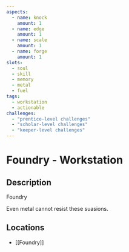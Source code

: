 ```yaml
---
aspects: 
  - name: knock
    amount: 1
  - name: edge
    amount: 1
  - name: scale
    amount: 1
  - name: forge
    amount: 1
slots:
  - soul
  - skill
  - memory
  - metal
  - fuel
tags:
  - workstation
  - actionable
challenges:
  - "prentice-level challenges"
  - "scholar-level challenges"
  - "keeper-level challenges"
---
```


# Foundry - Workstation

## Description
Foundry

Even metal cannot resist these suasions.
## Locations
- [[Foundry]]